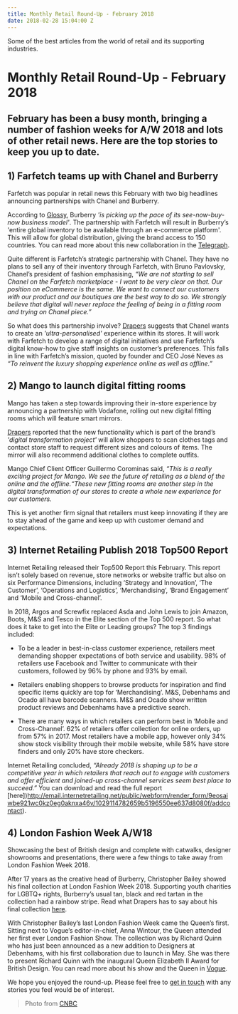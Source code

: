```yaml
---
title: Monthly Retail Round-Up - February 2018
date: 2018-02-28 15:04:00 Z
---
```


Some of the best articles from the world of retail and its supporting industries.

# Monthly Retail Round-Up - February 2018

## February has been a busy month, bringing a number of fashion weeks for A/W 2018 and lots of other retail news. Here are the top stories to keep you up to date.


## 1) Farfetch teams up with Chanel and Burberry

Farfetch was popular in retail news this February with two big headlines announcing partnerships with Chanel and Burberry.

According to [Glossy](http://www.glossy.co/evolution-of-luxury/burberrys-partnership-with-farfetch-will-accelerate-its-see-now-buy-now-business-model), Burberry *'is picking up the pace of its see-now-buy-now business model'*. The partnership with Farfetch will result in Burberry’s 'entire global inventory to be available through an e-commerce platform'. This will allow for global distribution, giving the brand access to 150 countries. You can read more about this new collaboration in the [Telegraph](https://www.telegraph.co.uk/business/2018/02/15/burberry-expand-online-reach-farfetch-tie-up/).

Quite different is Farfetch’s strategic partnership with Chanel. They have no plans to sell any of their inventory through Farfetch, with Bruno Pavlovsky, Chanel’s president of fashion emphasising, *“We are not starting to sell Chanel on the Farfetch marketplace - I want to be very clear on that. Our position on eCommerce is the same. We want to connect our customers with our product and our boutiques are the best way to do so. We strongly believe that digital will never replace the feeling of being in a fitting room and trying on Chanel piece.”*

So what does this partnership involve? [Drapers](https://www.drapersonline.com/7029147.article?utm_source=newsletter&utm_medium=email&utm_campaign=DR_EditorialNewsletters.Reg:%20Send%20-%20Daily%20News&mkt_tok=eyJpIjoiT1dNMU1tVTVZall6TnpNMiIsInQiOiJyanV6T3E3VWVNZG10TEVLd2UzM0JIUll4Q2NoQ0xrVVRwZkJXSXd4WnkzeUllRzNDcFdVKytIdWR6bVdXemx0ZklUQmN2WUllSEVoV0p1a1ZDTDRkTWdWeHRzeEZpaytYOUJoeVg0NVJOWXV2VHZkM0JodVNYalJHMzJVUkRZWSJ9) suggests that Chanel wants to create an *'ultra-personalised'* experience within its stores. It will work with Farfetch to develop a range of digital initiatives and use Farfetch’s digital know-how to give staff insights on customer’s preferences. This falls in line with Farfetch’s mission, quoted by founder and CEO José Neves as *“To reinvent the luxury shopping experience online as well as offline.”*


## 2) Mango to launch digital fitting rooms

Mango has taken a step towards improving their in-store experience by announcing a partnership with Vodafone, rolling out new digital fitting rooms which will feature smart mirrors. 

[Drapers](https://www.drapersonline.com/news/mango-to-launch-digital-fitting-rooms/7029101.article) reported that the new functionality which is part of the brand’s *'digital transformation project'* will allow shoppers to scan clothes tags and contact store staff to request different sizes and colours of items. The mirror will also recommend additional clothes to complete outfits.

Mango Chief Client Officer Guillermo Corominas said, *“This is a really exciting project for Mango. We see the future of retailing as a blend of the online and the offline.“These new fitting rooms are another step in the digital transformation of our stores to create a whole new experience for our customers.*

This is yet another firm signal that retailers must keep innovating if they are to stay ahead of the game and keep up with customer demand and expectations.


## 3) Internet Retailing Publish 2018 Top500 Report

Internet Retailing released their Top500 Report this February. This report isn’t solely based on revenue, store networks or website traffic but also on six Performance Dimensions, including ‘Strategy and Innovation’, ‘The Customer’, ‘Operations and Logistics’, ‘Merchandising’, ‘Brand Engagement’ and ‘Mobile and Cross-channel’. 

In 2018, Argos and Screwfix replaced Asda and John Lewis to join Amazon, Boots, M&S and Tesco in the Elite section of the Top 500 report. So what does it take to get into the Elite or Leading groups? The top 3 findings included:

* To be a leader in best-in-class customer experience, retailers meet demanding shopper expectations of both service and usability. 98% of retailers use Facebook and Twitter to communicate with their customers, followed by 96% by phone and 93% by email.

* Retailers enabling shoppers to browse products for inspiration and find specific items quickly are top for ‘Merchandising’. M&S, Debenhams and Ocado all have barcode scanners. M&S and Ocado show written product reviews and Debenhams have a predictive search.

* There are many ways in which retailers can perform best in ‘Mobile and Cross-Channel’. 62% of retailers offer collection for online orders, up from 57% in 2017. Most retailers have a mobile app, however only 34% show stock visibility through their mobile website, while 58% have store finders and only 20% have store checkers. 

Internet Retailing concluded, *“Already 2018 is shaping up to be a competitive year in which retailers that reach out to engage with customers and offer efficient and joined-up cross-channel services seem best place to succeed.”* You can download and read the full report [here])http://email.internetretailing.net/public/webform/render_form/9eosaiwbe921wc0kz0eg0aknxa46v/1029114782659b5196550ee637d8080f/addcontact).

## 4) London Fashion Week A/W18

Showcasing the best of British design and complete with catwalks, designer showrooms and presentations, there were a few things to take away from London Fashion Week 2018.

After 17 years as the creative head of Burberry, Christopher Bailey showed his final collection at London Fashion Week 2018. Supporting youth charities for LGBTQ+ rights, Burberry’s usual tan, black and red tartan in the collection had a rainbow stripe. Read what Drapers has to say about his final collection [here](https://www.drapersonline.com/product-and-trade-shows/comment-bailey-says-goodbye-to-burberry-with-final-lfw-collection/7029117.article?blocktitle=London-Fashion-Week:-Autumn-18&contentID=20795).

With Christopher Bailey’s last London Fashion Week came the Queen’s first. Sitting next to Vogue’s editor-in-chief, Anna Wintour, the Queen attended her first ever London Fashion Show. The collection was by Richard Quinn who has just been announced as a new addition to Designers at Debenhams, with his first collaboration due to launch in May. She was there to present Richard Quinn with the inaugural Queen Elizabeth II Award for British Design. You can read more about his show and the Queen in [Vogue](http://www.vogue.co.uk/article/the-queen-london-fashion-week-british-design-award).


We hope you enjoyed the round-up. Please feel free to [get in touch](https://dressipi.com/contact/) with any stories you feel would be of interest. 

>Photo from [CNBC](https://www.cnbc.com/2018/02/21/queen-surprises-london-fashion-week-with-anna-wintour.html)